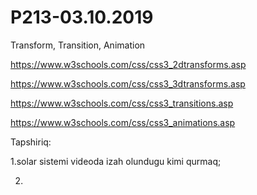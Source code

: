 # P213-03.10.2019

Transform, Transition, Animation

https://www.w3schools.com/css/css3_2dtransforms.asp

https://www.w3schools.com/css/css3_3dtransforms.asp

https://www.w3schools.com/css/css3_transitions.asp

https://www.w3schools.com/css/css3_animations.asp

Tapshiriq:

1.solar sistemi videoda izah olundugu kimi qurmaq;

2.
